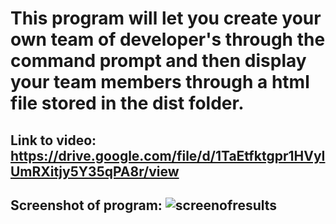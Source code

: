 # This program will let you create your own team of developer's through the command prompt and then display your team members through a html file stored in the dist folder.

## Link to video: https://drive.google.com/file/d/1TaEtfktgpr1HVyIUmRXitjy5Y35qPA8r/view

## Screenshot of program: ![screenofresults](https://user-images.githubusercontent.com/14321730/101311185-806d1300-3816-11eb-9502-f2e7393dc83d.jpg)